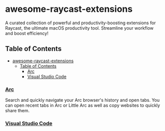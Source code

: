 # awesome-raycast-extensions
A curated collection of powerful and productivity-boosting extensions for Raycast, the ultimate macOS productivity tool. Streamline your workflow and boost efficiency!

<!-- START doctoc generated TOC please keep comment here to allow auto update -->
<!-- DON'T EDIT THIS SECTION, INSTEAD RE-RUN doctoc TO UPDATE -->
## Table of Contents

- [awesome-raycast-extensions](#awesome-raycast-extensions)
  - [Table of Contents](#table-of-contents)
    - [Arc](#arc)
    - [Visual Studio Code](#visual-studio-code)

### [Arc](https://www.raycast.com/the-browser-company/arc)
Search and quickly navigate your Arc browser's history and open tabs. You can open recent tabs in Arc or Little Arc as well as copy websites to quickly share them.

### [Visual Studio Code](https://www.raycast.com/thomas/visual-studio-code)